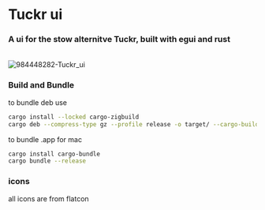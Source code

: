 # Tuckr ui
### A ui for the stow alternitve Tuckr, built with egui and rust
\
![984448282-Tuckr_ui](https://github.com/user-attachments/assets/a3b39068-a3b5-4736-8f79-cd1d37370bd8)

### Build and Bundle
to bundle deb use
```sh
cargo install --locked cargo-zigbuild
cargo deb --compress-type gz --profile release -o target/ --cargo-build zigbuild --no-strip --target x86_64-unknown-linux-gnu
```
to bundle .app for mac
```sh
cargo install cargo-bundle
cargo bundle --release
```

### icons
all icons are from flatcon
